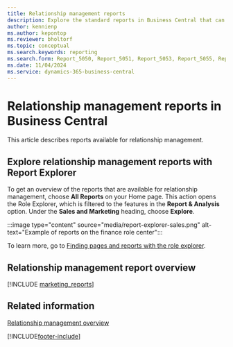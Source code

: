 ```yaml
---
title: Relationship management reports
description: Explore the standard reports in Business Central that can help you track and manage your relationship management initiatives.
author: kennienp
ms.author: kepontop
ms.reviewer: bholtorf
ms.topic: conceptual
ms.search.keywords: reporting
ms.search.form: Report_5050, Report_5051, Report_5053, Report_5055, Report_5056, Report_5058, Report_5060, Report_5061, Report_5062, Report_5063, Report_5064, Report_5066, Report_5065, Report_5067, Report_5068
ms.date: 11/04/2024
ms.service: dynamics-365-business-central
---
```


# Relationship management reports in Business Central

This article describes reports available for relationship management.


## Explore relationship management reports with Report Explorer

To get an overview of the reports that are available for relationship management, choose **All Reports** on your Home page. This action opens the Role Explorer, which is filtered to the features in the **Report & Analysis** option. Under the **Sales and Marketing** heading, choose **Explore**.

:::image type="content" source="media/report-explorer-sales.png" alt-text="Example of reports on the finance role center":::

To learn more, go to [Finding pages and reports with the role explorer](ui-role-explorer.md).


## Relationship management report overview

[!INCLUDE [marketing_reports](includes/marketing-reports-include.md)]


## Related information

[Relationship management overview](marketing-relationship-management.md)  

[!INCLUDE[footer-include](includes/footer-banner.md)]